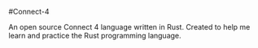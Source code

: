 #Connect-4

An open source Connect 4 language written in Rust. Created to help me learn and practice the Rust programming language.
